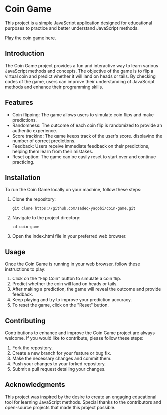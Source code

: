 # Coin Game

This project is a simple JavaScript application designed for educational purposes to practice and better understand JavaScript methods.

Play the coin game [here](https://sadeq-yaqobi.github.io/coin-game/).

## Introduction

The Coin Game project provides a fun and interactive way to learn various JavaScript methods and concepts. The objective of the game is to flip a virtual coin and predict whether it will land on heads or tails. By checking codes of the game, users can improve their understanding of JavaScript methods and enhance their programming skills.

## Features

- Coin flipping: The game allows users to simulate coin flips and make predictions.
- Randomness: The outcome of each coin flip is randomized to provide an authentic experience.
- Score tracking: The game keeps track of the user's score, displaying the number of correct predictions.
- Feedback: Users receive immediate feedback on their predictions, helping them learn from their mistakes.
- Reset option: The game can be easily reset to start over and continue practicing.

## Installation

To run the Coin Game locally on your machine, follow these steps:

1. Clone the repository:
   
    `git clone https://github.com/sadeq-yaqobi/coin-game.git`

2. Navigate to the project directory:

    `cd coin-game`

3.  Open the index.html file in your preferred web browser.

## Usage
Once the Coin Game is running in your web browser, follow these instructions to play:

1. Click on the "Flip Coin" button to simulate a coin flip.
2. Predict whether the coin will land on heads or tails.
3. After making a prediction, the game will reveal the outcome and provide feedback.
4. Keep playing and try to improve your prediction accuracy.
5. To reset the game, click on the "Reset" button.
## Contributing
Contributions to enhance and improve the Coin Game project are always welcome. If you would like to contribute, please follow these steps:

1. Fork the repository.
2. Create a new branch for your feature or bug fix.
3. Make the necessary changes and commit them.
4. Push your changes to your forked repository.
5. Submit a pull request detailing your changes.

## Acknowledgments
This project was inspired by the desire to create an engaging educational tool for learning JavaScript methods. Special thanks to the contributors and open-source projects that made this project possible.


